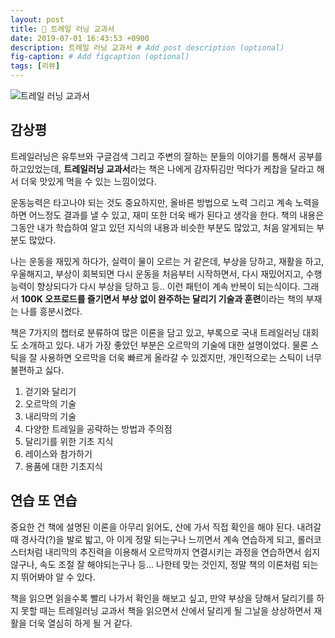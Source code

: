 ```yaml
---
layout: post
title: 📕 트레일 러닝 교과서
date: 2019-07-01 16:43:53 +0900
description: 트레일 러닝 교과서 # Add post description (optional)
fig-caption: # Add figcaption (optional)
tags: [리뷰]
---
```

![트레일 러닝 교과서](http://image.kyobobook.co.kr/images/book/xlarge/762/x9788964943762.jpg)
## 감상평 

트레일러닝은 유투브와 구글검색 그리고 주변의 잘하는 분들의 이야기를 통해서 공부를 하고있었는데, **트레일러닝 교과서**라는 책은 나에게 감자튀김만 먹다가 케찹을 달라고 해서 더욱 맛있게 먹을 수 있는 느낌이었다. 

운동능력은 타고나야 되는 것도 중요하지만, 올바른 방법으로 노력 그리고 계속 노력을 하면 어느정도 결과를 낼 수 있고, 재미 또한 더욱 배가 된다고 생각을 한다. 책의 내용은 그동안 내가 학습하여 알고 있던 지식의 내용과 비슷한 부분도 많았고, 처음 알게되는 부분도 많았다. 

나는 운동을 재밌게 하다가, 실력이 물이 오르는 거 같은데, 부상을 당하고, 재활을 하고, 우울해지고, 부상이 회복되면 다시 운동을 처음부터 시작하면서, 다시 재밌어지고, 수행능력이 향상되다가 다시 부상을 당하고 등.. 이런 패턴이 계속 반복이 되는식이다. 그래서 **100K 오프로드를 즐기면서 부상 없이 완주하는 달리기 기술과 훈련**이라는 책의 부재는 나를 흥분시켰다. 

책은 7가지의 챕터로 분류하여 많은 이론을 담고 있고, 부록으로 국내 트레일러닝 대회도 소개하고 있다. 내가 가장 좋았던 부분은 오르막의 기술에 대한 설명이었다. 물론 스틱을 잘 사용하면 오르막을 더욱 빠르게 올라갈 수 있겠지만, 개인적으로는 스틱이 너무 불편하고 싫다. 

1. 걷기와 달리기
2. 오르막의 기술
3. 내리막의 기술
4. 다양한 트레일을 공략하는 방법과 주의점
5. 달리기를 위한 기초 지식
6. 레이스와 참가하기
7. 용품에 대한 기초지식

## 연습 또 연습
중요한 건 책에 설명된 이론을 아무리 읽어도, 산에 가서 직접 확인을 해야 된다. 내려갈 때 경사각(?)을 발로 밟고, 아 이게 정말 되는구나 느끼면서 계속 연습하게 되고, 롤러코스터처럼 내리막의 추진력을 이용해서 오르막까지 연결시키는 과정을 연습하면서 쉽지 않구나, 속도 조절 잘 해야되는구나 등... 나한테 맞는 것인지, 정말 책의 이론처럼 되는지 뛰어봐야 알 수 있다. 

책을 읽으면 읽을수록 빨리 나가서 확인을 해보고 싶고, 만약 부상을 당해서 달리기를 하지 못할 때는 트레일러닝 교과서 책을 읽으면서 산에서 달리게 될 그날을 상상하면서 재활을 더욱 열심히 하게 될 거 같다.
